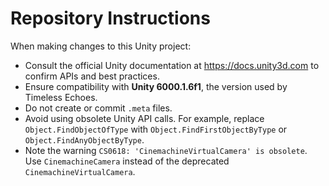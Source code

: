 # Repository Instructions

When making changes to this Unity project:

- Consult the official Unity documentation at <https://docs.unity3d.com> to confirm APIs and best practices.
- Ensure compatibility with **Unity 6000.1.6f1**, the version used by Timeless Echoes.
- Do not create or commit `.meta` files.
- Avoid using obsolete Unity API calls. For example, replace `Object.FindObjectOfType` with `Object.FindFirstObjectByType` or `Object.FindAnyObjectByType`.
- Note the warning `CS0618: 'CinemachineVirtualCamera' is obsolete`. Use `CinemachineCamera` instead of the deprecated `CinemachineVirtualCamera`.
